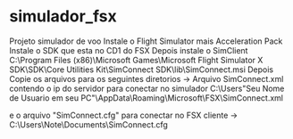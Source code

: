 # simulador_fsx
Projeto simulador de voo
Instale o Flight Simulator mais Acceleration Pack
Instale o SDK que esta no CD1 do FSX
Depois instale o SimClient
C:\Program Files (x86)\Microsoft Games\Microsoft Flight Simulator X SDK\SDK\Core Utilities Kit\SimConnect SDK\lib\SimConnect.msi
Depois
Copie os arquivos para os seguintes diretorios -> Arquivo SimConnect.xml contendo o ip do servidor para conectar no simulador
C:\Users\"Seu Nome de Usuario em seu PC"\AppData\Roaming\Microsoft\FSX\SimConnect.xml

e o arquivo "SimConnect.cfg" para conectar no FSX cliente -> C:\Users\Note\Documents\SimConnect.cfg

